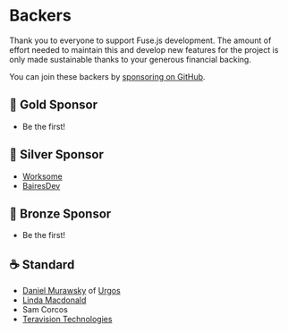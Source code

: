 # Backers

Thank you to everyone to support Fuse.js development. The amount of effort needed to maintain this and develop new features for the project is only made sustainable thanks to your generous financial backing.

You can join these backers by [sponsoring on GitHub](https://github.com/sponsors/krisk).

## 🥇 Gold Sponsor

- Be the first!

## 🥈 Silver Sponsor

- [Worksome](https://www.worksome.com/)
- [BairesDev](https://www.bairesdev.com/sponsoring-open-source-projects/)

## 🥉 Bronze Sponsor

- Be the first!

## ☕ Standard

- [Daniel Murawsky](https://github.com/dmurawsky) of [Urgos](https://urgos.io)
- [Linda Macdonald](https://github.com/lindamacdonald)
- Sam Corcos
- [Teravision Technologies](https://www.teravisiontech.com/)

